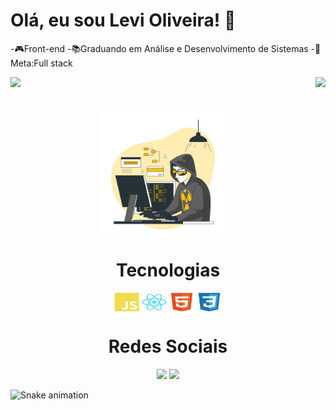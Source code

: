 # Olá, eu sou Levi Oliveira! 👋

-🎮Front-end
-📚Graduando em Análise e Desenvolvimento de Sistemas
-💎Meta:Full stack

<div>  
  <img  height="180em" src="https://github-readme-stats.vercel.app/api?username=LeviOliveir4&show_icons=true&theme=great-gatsby&include_all_commits=true&count_private=true"/>
  <img align="right" height="180em" src="https://github-readme-stats.vercel.app/api/top-langs/?username=LeviOliveir4&layout=compact&langs_count=16&theme=great-gatsby"/>
</div>
<br>

<div  align="center"> 
  <div style="display: inline_block"><br>
    <img align="center" height="200" alt="coding-time" src="Hacker-bro.svg" >
    <h1 align="center">Tecnologias</h1>
    <img align="center" height="30" width="40" alt="js-icon"  src="https://raw.githubusercontent.com/devicons/devicon/master/icons/javascript/javascript-plain.svg">
    <img align="center" height="30" width="40" alt="react-icon" src="https://raw.githubusercontent.com/devicons/devicon/master/icons/react/react-original.svg">
    <img align="center" height="30" width="40" alt="html-icon" src="https://raw.githubusercontent.com/devicons/devicon/master/icons/html5/html5-original.svg">
    <img align="center" height="30" width="40" alt="css-icon" src="https://raw.githubusercontent.com/devicons/devicon/master/icons/css3/css3-original.svg">
   </div>
    
  
  <h1 align="center">Redes Sociais</h1>
    <a href = "mailto:levideoliveira2022@outlook.com"><img src="https://img.shields.io/badge/Microsoft_Outlook-0078D4?style=for-the-badge&logo=microsoft-outlook&logoColor=white" target="_blank"></a>
    <a href="https://www.linkedin.com/in/levi-oliveira-martins-costa-3970b1211" target="_blank"><img src="https://img.shields.io/badge/-LinkedIn-%230077B5?style=for-the-badge&logo=linkedin&logoColor=white" target="_blank"></a> 
    </a>
    
</div>
  
![Snake animation](https://github.com/LuigiGF/LuigiGF/blob/output/github-contribution-grid-snake.svg)
